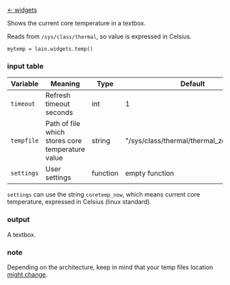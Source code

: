 [<- widgets](https://github.com/copycat-killer/lain/wiki/Widgets)

Shows the current core temperature in a textbox.

Reads from `/sys/class/thermal`, so value is expressed in Celsius.

	mytemp = lain.widgets.temp()

### input table

Variable | Meaning | Type | Default
--- | --- | --- | ---
`timeout` | Refresh timeout seconds | int | 1
`tempfile` | Path of file which stores core temperature value | string | "/sys/class/thermal/thermal_zone0/temp"
`settings` | User settings | function | empty function

`settings` can use the string `coretemp_now`, which means current core temperature, expressed in Celsius (linux standard).

### output 

A textbox.

### note

Depending on the architecture, keep in mind that your temp files location [might change](https://github.com/copycat-killer/lain/issues/84#issuecomment-72751763).
